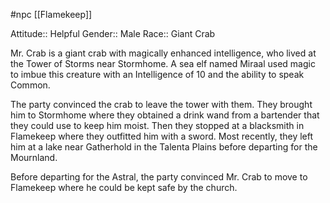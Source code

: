  #npc [[Flamekeep]]

Attitude:: Helpful
Gender:: Male
Race:: Giant Crab

Mr. Crab is a giant crab with magically enhanced intelligence, who lived at the Tower of Storms near Stormhome.  A sea elf named Miraal used magic to imbue this creature with an Intelligence of 10 and the ability to speak Common.

The party convinced the crab to leave the tower with them. They brought him to Stormhome where they obtained a drink wand from a bartender that they could use to keep him moist. Then they stopped at a blacksmith in Flamekeep where they outfitted him with a sword. Most recently, they left him at a lake near Gatherhold in the Talenta Plains before departing for the Mournland.

Before departing for the Astral, the party convinced Mr. Crab to move to Flamekeep where he could be kept safe by the church.
